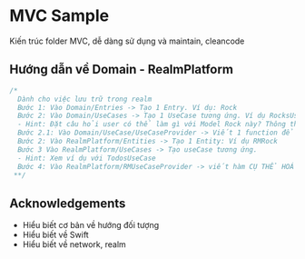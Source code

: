 
# MVC Sample

Kiến trúc folder MVC, dễ dàng sử dụng và maintain, cleancode


## Hướng dẫn về  Domain - RealmPlatform

```javascript
/*
  Dành cho việc lưu trữ trong realm
  Bước 1: Vào Domain/Entries -> Tạo 1 Entry. Ví dụ: Rock
  Bước 2: Vào Domain/UseCases -> Tạo 1 UseCase tương ứng. Ví dụ RocksUseCase.
  - Hint: Đặt câu hỏi user có thể làm gì với Model Rock này? Thông thường là CRUD
  Bước 2.1: Vào Domain/UseCase/UseCaseProvider -> Viết 1 function để tạo ra UseCase tương ứng
  Bước 2: Vào RealmPlatform/Entities -> Tạo 1 Entity: Ví dụ RMRock
  Bước 3 Vào RealmPlatform/UseCases -> Tạo useCase tương ứng.
  - Hint: Xem ví dụ với TodosUseCase
  Bước 4: Vào RealmPlatform/RMUseCaseProvider -> viết hàm CỤ THỂ HOÁ việc tạo ra useCase
 **/

```


## Acknowledgements

 - Hiểu biết cơ bản về hướng đối tượng
 - Hiểu biết về Swift
 - Hiểu biết về network, realm
